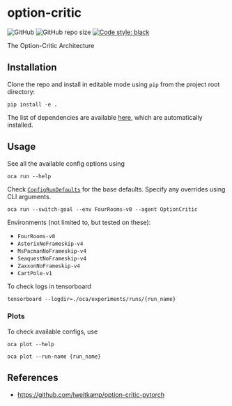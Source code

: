 # option-critic

![GitHub](https://img.shields.io/github/license/AshrithSagar/option-critic)
![GitHub repo size](https://img.shields.io/github/repo-size/AshrithSagar/option-critic)
[![Code style: black](https://img.shields.io/badge/code%20style-black-000000.svg)](https://github.com/psf/black)

The Option-Critic Architecture

## Installation

Clone the repo and install in editable mode using `pip` from the project root directory:

```shell
pip install -e .
```

The list of dependencies are available [here](requirements.txt), which are automatically installed.

## Usage

See all the available config options using

```shell
oca run --help
```

Check [`ConfigRunDefaults`](oca/utils/config.py) for the base defaults.
Specify any overrides using CLI arguments.

```shell
oca run --switch-goal --env FourRooms-v0 --agent OptionCritic
```

Environments (not limited to, but tested on these):

- `FourRooms-v0`
- `AsterixNoFrameskip-v4`
- `MsPacmanNoFrameskip-v4`
- `SeaquestNoFrameskip-v4`
- `ZaxxonNoFrameskip-v4`
- `CartPole-v1`

To check logs in tensorboard

```shell
tensorboard --logdir=./oca/experiments/runs/{run_name}
```

### Plots

To check available configs, use

```shell
oca plot --help
```

```shell
oca plot --run-name {run_name}
```

## References

- <https://github.com/lweitkamp/option-critic-pytorch>
